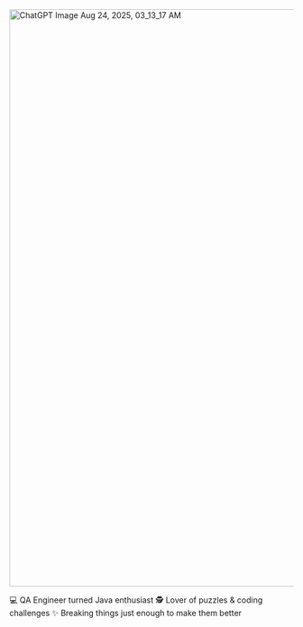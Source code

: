 <img width="1536" height="1024" alt="ChatGPT Image Aug 24, 2025, 03_13_17 AM" src="https://github.com/user-attachments/assets/aeffa8f8-5d7b-4139-a2e3-93ce7144213a" />


💻 QA Engineer turned Java enthusiast
🕵️ Lover of puzzles & coding challenges
✨ Breaking things just enough to make them better
